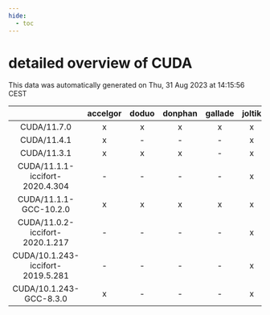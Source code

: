 ```yaml
---
hide:
  - toc
---
```


detailed overview of CUDA
=========================


This data was automatically generated on Thu, 31 Aug 2023 at 14:15:56 CEST  

| |accelgor|doduo|donphan|gallade|joltik|skitty|swalot|victini|
| :---: | :---: | :---: | :---: | :---: | :---: | :---: | :---: | :---: |
|CUDA/11.7.0|x|x|x|x|x|x|x|x|
|CUDA/11.4.1|x|-|-|-|x|-|-|-|
|CUDA/11.3.1|x|x|x|-|x|x|x|x|
|CUDA/11.1.1-iccifort-2020.4.304|-|-|-|-|x|-|-|-|
|CUDA/11.1.1-GCC-10.2.0|x|x|x|x|x|x|x|x|
|CUDA/11.0.2-iccifort-2020.1.217|-|-|-|-|x|-|-|-|
|CUDA/10.1.243-iccifort-2019.5.281|-|-|-|-|x|-|-|-|
|CUDA/10.1.243-GCC-8.3.0|x|-|-|-|x|-|-|-|
